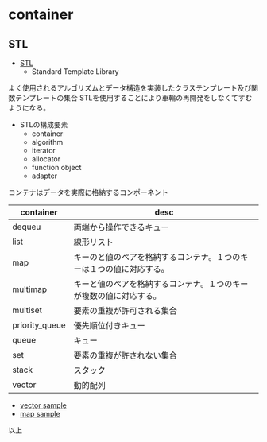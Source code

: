 # container


## STL

* [STL](https://ja.wikipedia.org/wiki/Standard_Template_Library)
    * Standard Template Library

よく使用されるアルゴリズムとデータ構造を実装したクラステンプレート及び関数テンプレートの集合
STLを使用することにより車輪の再開発をしなくてすむようになる。

* STLの構成要素
    * container
    * algorithm
    * iterator
    * allocator
    * function object
    * adapter

コンテナはデータを実際に格納するコンポーネント

| container         | desc |
|-------------------|----------------------------| 
| dequeu            | 両端から操作できるキュー       |
| list              | 線形リスト                   |
| map               | キーのと値のペアを格納するコンテナ。１つのキーは１つの値に対応する。|
| multimap          | キーと値のペアを格納するコンテナ。１つのキーが複数の値に対応する。|
| multiset          | 要素の重複が許可される集合  |
| priority_queue    | 優先順位付きキュー|
| queue             | キュー           |
| set               | 要素の重複が許されない集合 |
| stack             | スタック | 
| vector            | 動的配列   |


* [vector sample](/container/src/vector.cpp)
* [map sample](/container/src/map.cpp)



以上

